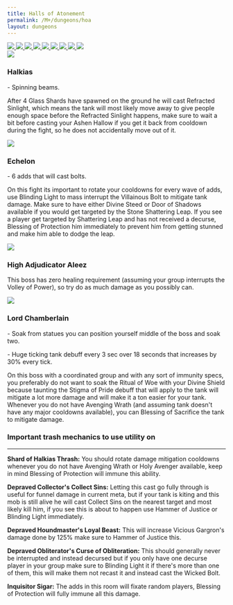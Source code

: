 ```yaml
---
title: Halls of Atonement
permalink: /M+/dungeons/hoa
layout: dungeons
---
```


<div class="author">

<a href="/M+/dungeons/dos">
    <img class="unselected-dungeon" src="/assets/img/dungeons/dos.jpg" />
</a>

<a href="/M+/dungeons/sd">
    <img class="unselected-dungeon" src="/assets/img/dungeons/sd.jpg" />
</a>

<a href="/M+/dungeons/mots">
    <img class="unselected-dungeon" src="/assets/img/dungeons/mots.jpg" />
</a>

<a href="/M+/dungeons/nw">
    <img class="unselected-dungeon" src="/assets/img/dungeons/nw.jpg" />
</a>

<a href="/M+/dungeons/hoa">
    <img class="selected-dungeon" src="/assets/img/dungeons/hoa.jpg" />
</a>

<a href="/M+/dungeons/top">
    <img class="unselected-dungeon" src="/assets/img/dungeons/top.jpg" />
</a>

<a href="/M+/dungeons/pf">
    <img class="unselected-dungeon" src="/assets/img/dungeons/pf.jpg" />
</a>

<a href="/M+/dungeons/soa">
    <img class="unselected-dungeon" src="/assets/img/dungeons/soa.jpg" />
</a>

<a href="/M+/dungeons/tazavesh">
    <img class="unselected-dungeon" src="/assets/img/dungeons/taz.jpg" />
</a>

</div>

<a>
    <img src="/assets/img/dungeons/halkias.png" class="dungeon_boss"/>
</a>

### Halkias

<a class="external" href="https://www.wowhead.com/spell=322913/refracted-sinlight" target="_blank" rel="noopener noreferrer" data-wowhead="spell=322913" data-wh-icon-size="small"></a> - Spinning beams.

After 4 Glass Shards have spawned on the ground he will cast Refracted Sinlight, which means the tank will most likely move away to give people enough space before the Refracted Sinlight happens, make sure to wait a bit before casting your Ashen Hallow if you get it back from cooldown during the fight, so he does not accidentally move out of it.

<a>
    <img src="/assets/img/dungeons/echelon.png" class="dungeon_boss"/>
</a>

### Echelon

<a class="external" href="https://www.wowhead.com/spell=319733/stone-call" target="_blank" rel="noopener noreferrer" data-wowhead="spell=319733" data-wh-icon-size="small"></a> - 6 adds that will cast bolts.

On this fight its important to rotate your cooldowns for every wave of adds, use Blinding Light to mass interrupt the Villainous Bolt to mitigate tank damage. Make sure to have either Divine Steed or Door of Shadows available if you would get targeted by the Stone Shattering Leap. If you see a player get targeted by Shattering Leap and has not received a decurse, Blessing of Protection him immediately to prevent him from getting stunned and make him able to dodge the leap.

<a>
    <img src="/assets/img/dungeons/aleez.png" class="dungeon_boss"/>
</a>

### High Adjudicator Aleez

This boss has zero healing requirement (assuming your group interrupts the Volley of Power), so try do as much damage as you possibly can.

<a>
    <img src="/assets/img/dungeons/lord.png" class="dungeon_boss"/>
</a>

### Lord Chamberlain

<a class="external" href="https://www.wowhead.com/spell=328791/ritual-of-woe" target="_blank" rel="noopener noreferrer" data-wowhead="spell=328791" data-wh-icon-size="small"></a> - Soak from statues you can position yourself middle of the boss and soak two.

<a class="external" href="https://www.wowhead.com/spell=323437/stigma-of-pride" target="_blank" rel="noopener noreferrer" data-wowhead="spell=323437" data-wh-icon-size="small"></a> - Huge ticking tank debuff every 3 sec over 18 seconds that increases by 30% every tick.

On this boss with a coordinated group and with any sort of immunity specs, you preferably do not want to soak the Ritual of Woe with your Divine Shield because taunting the Stigma of Pride debuff that will apply to the tank will mitigate a lot more damage and will make it a ton easier for your tank. Whenever you do not have Avenging Wrath (and assuming tank doesn't have any major cooldowns available), you can Blessing of Sacrifice the tank to mitigate damage.

### Important trash mechanics to use utility on

---
**Shard of Halkias Thrash:** You should rotate damage mitigation cooldowns whenever you do not have Avenging Wrath or Holy Avenger available, keep in mind Blessing of Protection will immune this ability.

**Depraved Collector's Collect Sins:** Letting this cast go fully through is useful for funnel damage in current meta, but if your tank is kiting and this mob is still alive he will cast Collect Sins on the nearest target and most likely kill him, if you see this is about to happen use Hammer of Justice or Blinding Light immediately.

**Depraved Houndmaster's Loyal Beast:** This will increase Vicious Gargron's damage done by 125% make sure to Hammer of Justice this.

**Depraved Obliterator's Curse of Obliteration:** This should generally never be interrupted and instead decursed but if you only have one decurse player in your group make sure to Blinding Light it if there's more than one of them, this will make them not recast it and instead cast the Wicked Bolt.

**Inquisitor Sigar:** The adds in this room will fixate random players, Blessing of Protection will fully immune all this damage.


